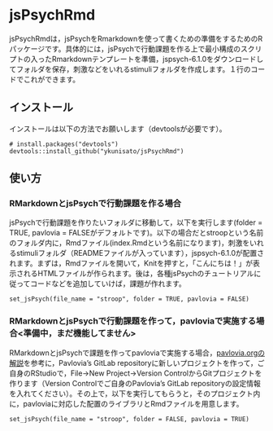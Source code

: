 
<!-- README.md is generated from README.Rmd. Please edit that file -->

# jsPsychRmd

<!-- badges: start -->

<!-- badges: end -->

jsPsychRmdは，jsPsychをRmarkdownを使って書くための準備をするためのRパッケージです。具体的には，jsPsychで行動課題を作る上で最小構成のスクリプトの入ったRmarkdownテンプレートを準備，jspsych-6.1.0をダウンロードしてフォルダを保存，刺激などをいれるstimuliフォルダを作成します。１行のコードでこれができます。

## インストール

インストールは以下の方法でお願いします（devtoolsが必要です）。

    # install.packages("devtools")
    devtools::install_github("ykunisato/jsPsychRmd")

## 使い方

### RMarkdownとjsPsychで行動課題を作る場合

jsPsychで行動課題を作りたいフォルダに移動して，以下を実行します(folder = TRUE, pavlovia =
FALSEがデフォルトです)。以下の場合だとstroopという名前のフォルダ内に，Rmdファイル(index.Rmdという名前になります)，刺激をいれるstimuliフォルダ（READMEファイルが入っています），jspsych-6.1.0が配置されます。まずは，Rmdファイルを開いて，Knitを押すと，「こんにちは！」が表示されるHTMLファイルが作られます。後は，各種jsPsychのチュートリアルに従ってコードなどを追加していけば，課題が作れます。

    set_jsPsych(file_name = "stroop", folder = TRUE, pavlovia = FALSE)

### RMarkdownとjsPsychで行動課題を作って，pavloviaで実施する場合\<準備中，まだ機能してません\>

RMarkdownとjsPsychで課題を作ってpavloviaで実施する場合，[pavlovia.orgの解説](https://pavlovia.org/docs/experiments/create-jsPsych)を参考に，Pavlovia’s
GitLab repositoryに新しいプロジェクトを作って，ご自身のRStudioで，File→New Project→Version
ControlからGitプロジェクトを作ります（Version Controlでご自身のPavlovia’s GitLab
repositoryの設定情報を入れてください）。その上で，以下を実行してもらうと，そのプロジェクト内に，pavloviaに対応した配置のライブラリとRmdファイルを用意します。

    set_jsPsych(file_name = "stroop", folder = FALSE, pavlovia = TRUE)
